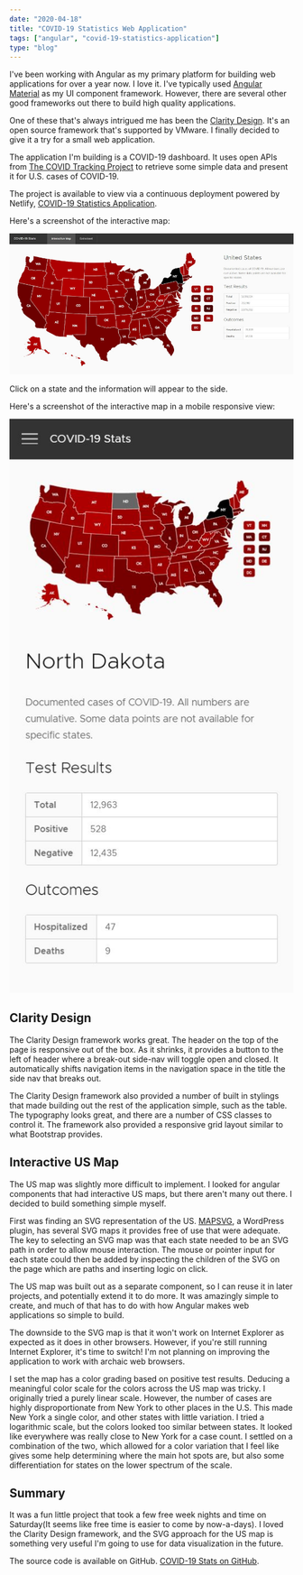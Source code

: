 ```yaml
--- 
date: "2020-04-18"
title: "COVID-19 Statistics Web Application"
tags: ["angular", "covid-19-statistics-application"]
type: "blog"
---
```


I've been working with Angular as my primary platform for building web applications for over a year now.  I love it.  I've typically used [Angular Material](https://material.angular.io/) as my UI component framework.  However, there are several other good frameworks out there to build high quality applications. 

One of these that's always intrigued me has been the [Clarity Design](https://clarity.design/).  It's an open source framework that's supported by VMware.  I finally decided to give it a try for a small web application.

The application I'm building is a COVID-19 dashboard.  It uses open APIs from [The COVID Tracking Project](https://covidtracking.com/) to retrieve some simple data and present it for U.S. cases of COVID-19.

The project is available to view via a continuous deployment powered by Netlify, [COVID-19 Statistics Application](https://hs-covid-19-stats.netlify.app/).

Here's a screenshot of the interactive map: 

![COVID-19 Statistics](../images/covid-19-stats.jpg)

Click on a state and the information will appear to the side. 

Here's a screenshot of the interactive map in a mobile responsive view:

![Covid-19 Statistics Responsive](../images/covid-19-stats-responsive.jpg)

## Clarity Design

The Clarity Design framework works great. The header on the top of the page is responsive out of the box.  As it shrinks, it provides a button to the left of header where a break-out side-nav will toggle open and closed. It automatically shifts navigation items in the navigation space in the title the side nav that breaks out.

The Clarity Design framework also provided a number of built in stylings that made building out the rest of the application simple, such as the table.  The typography looks great, and there are a number of CSS classes to control it.  The framework also provided a responsive grid layout similar to what Bootstrap provides.

## Interactive US Map

The US map was slightly more difficult to implement.  I looked for angular components that had interactive US maps, but there aren't many out there.  I decided to build something simple myself.  

First was finding an SVG representation of the US.  [MAPSVG](https://mapsvg.com/maps), a WordPress plugin, has several SVG maps it provides free of use that were adequate.  The key to selecting an SVG map was that each state needed to be an SVG path in order to allow mouse interaction.  The mouse or pointer input for each state could then be added by inspecting the children of the SVG on the page which are paths and inserting logic on click.

The US map was built out as a separate component, so I can reuse it in later projects, and potentially extend it to do more.  It was amazingly simple to create, and much of that has to do with how Angular makes web applications so simple to build.

The downside to the SVG map is that it won't work on Internet Explorer as expected as it does in other browsers.  However, if you're still running Internet Explorer, it's time to switch!  I'm not planning on improving the application to work with archaic web browsers.

I set the map has a color grading based on positive test results. Deducing a meaningful color scale for the colors across the US map was tricky. I originally tried a purely linear scale.  However, the number of cases are highly disproportionate from New York to other places in the U.S.  This made New York a single color, and other states with little variation.  I tried a logarithmic scale, but the colors looked too similar between states.  It looked like everywhere was really close to New York for a case count.  I settled on a combination of the two, which allowed for a color variation that I feel like gives some help determining where the main hot spots are, but also some differentiation for states on the lower spectrum of the scale.

## Summary

It was a fun little project that took a few free week nights and time on Saturday(It seems like free time is easier to come by now-a-days).  I loved the Clarity Design framework, and the SVG approach for the US map is something very useful I'm going to use for data visualization in the future. 

The source code is available on GitHub. [COVID-19 Stats on GitHub](https://github.com/jerhon/covid-19-stats).